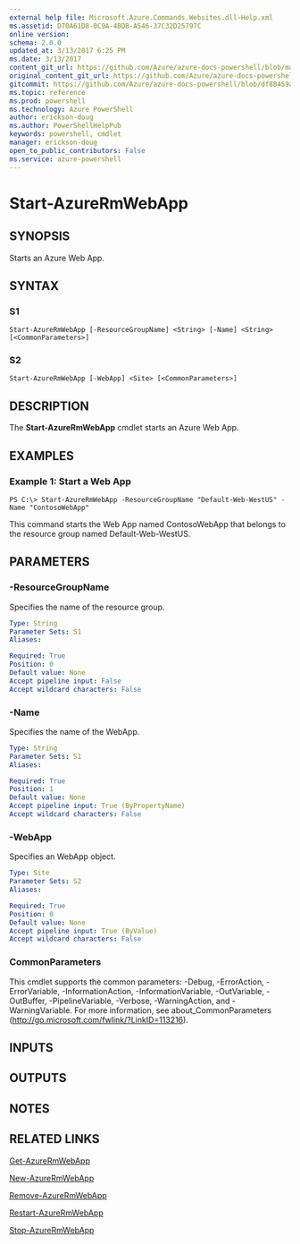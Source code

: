 ```yaml
---
external help file: Microsoft.Azure.Commands.Websites.dll-Help.xml
ms.assetid: D70A61D8-0C9A-4BDB-A546-37C32D25797C
online version: 
schema: 2.0.0
updated_at: 3/13/2017 6:25 PM
ms.date: 3/13/2017
content_git_url: https://github.com/Azure/azure-docs-powershell/blob/master/azureps-cmdlets-docs/ResourceManager/AzureRM.Websites/vTrue/Start-AzureRmWebApp.md
original_content_git_url: https://github.com/Azure/azure-docs-powershell/blob/master/azureps-cmdlets-docs/ResourceManager/AzureRM.Websites/vTrue/Start-AzureRmWebApp.md
gitcommit: https://github.com/Azure/azure-docs-powershell/blob/df88459a73f0b87ce14dcd4b9d92a5380f2f8068/azureps-cmdlets-docs/ResourceManager/AzureRM.Websites/vTrue/Start-AzureRmWebApp.md
ms.topic: reference
ms.prod: powershell
ms.technology: Azure PowerShell
author: erickson-doug
ms.author: PowerShellHelpPub
keywords: powershell, cmdlet
manager: erickson-doug
open_to_public_contributors: False
ms.service: azure-powershell
---
```


# Start-AzureRmWebApp

## SYNOPSIS
Starts an Azure Web App.

## SYNTAX

### S1
```
Start-AzureRmWebApp [-ResourceGroupName] <String> [-Name] <String> [<CommonParameters>]
```

### S2
```
Start-AzureRmWebApp [-WebApp] <Site> [<CommonParameters>]
```

## DESCRIPTION
The **Start-AzureRmWebApp** cmdlet starts an Azure Web App.

## EXAMPLES

### Example 1: Start a Web App
```
PS C:\> Start-AzureRmWebApp -ResourceGroupName "Default-Web-WestUS" -Name "ContosoWebApp"
```

This command starts the Web App named ContosoWebApp that belongs to the resource group named Default-Web-WestUS.

## PARAMETERS

### -ResourceGroupName
Specifies the name of the resource group.

```yaml
Type: String
Parameter Sets: S1
Aliases: 

Required: True
Position: 0
Default value: None
Accept pipeline input: False
Accept wildcard characters: False
```

### -Name
Specifies the name of the WebApp.

```yaml
Type: String
Parameter Sets: S1
Aliases: 

Required: True
Position: 1
Default value: None
Accept pipeline input: True (ByPropertyName)
Accept wildcard characters: False
```

### -WebApp
Specifies an WebApp object.

```yaml
Type: Site
Parameter Sets: S2
Aliases: 

Required: True
Position: 0
Default value: None
Accept pipeline input: True (ByValue)
Accept wildcard characters: False
```

### CommonParameters
This cmdlet supports the common parameters: -Debug, -ErrorAction, -ErrorVariable, -InformationAction, -InformationVariable, -OutVariable, -OutBuffer, -PipelineVariable, -Verbose, -WarningAction, and -WarningVariable. For more information, see about_CommonParameters (http://go.microsoft.com/fwlink/?LinkID=113216).

## INPUTS

## OUTPUTS

## NOTES

## RELATED LINKS

[Get-AzureRmWebApp](xref:ResourceManager/AzureRM.Websites/vTrue/Get-AzureRmWebApp.md)

[New-AzureRmWebApp](xref:ResourceManager/AzureRM.Websites/vTrue/New-AzureRmWebApp.md)

[Remove-AzureRmWebApp](xref:ResourceManager/AzureRM.Websites/vTrue/Remove-AzureRmWebApp.md)

[Restart-AzureRmWebApp](xref:ResourceManager/AzureRM.Websites/vTrue/Restart-AzureRmWebApp.md)

[Stop-AzureRmWebApp](xref:ResourceManager/AzureRM.Websites/vTrue/Stop-AzureRmWebApp.md)


